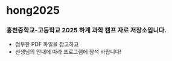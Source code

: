 # hong2025

### 홍천중학교-고등학교 2025 하계 과학 캠프 자료 저장소입니다.
* 첨부한 PDF 파일을 참고하고
* 선생님의 안내에 따라 프로그램에 참석 바랍니다!
